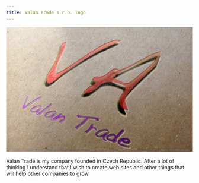 ```yaml
---
title: Valan Trade s.r.o. logo
---
```


![Typo International](assets/img/work/proj-1/img1.jpg)

Valan Trade is my company founded in Czech Republic. After a lot of thinking I understand that I wish to create web sites and other things that will help other companies to grow.



